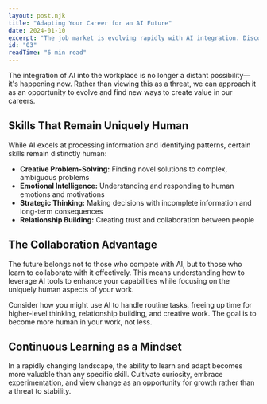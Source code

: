 ```yaml
---
layout: post.njk
title: "Adapting Your Career for an AI Future"
date: 2024-01-10
excerpt: "The job market is evolving rapidly with AI integration. Discover practical strategies for staying relevant and finding opportunities in this new landscape."
id: "03"
readTime: "6 min read"
---
```


The integration of AI into the workplace is no longer a distant possibility—it's happening now. Rather than viewing this as a threat, we can approach it as an opportunity to evolve and find new ways to create value in our careers.

## Skills That Remain Uniquely Human

While AI excels at processing information and identifying patterns, certain skills remain distinctly human:

- **Creative Problem-Solving:** Finding novel solutions to complex, ambiguous problems
- **Emotional Intelligence:** Understanding and responding to human emotions and motivations
- **Strategic Thinking:** Making decisions with incomplete information and long-term consequences
- **Relationship Building:** Creating trust and collaboration between people

## The Collaboration Advantage

The future belongs not to those who compete with AI, but to those who learn to collaborate with it effectively. This means understanding how to leverage AI tools to enhance your capabilities while focusing on the uniquely human aspects of your work.

Consider how you might use AI to handle routine tasks, freeing up time for higher-level thinking, relationship building, and creative work. The goal is to become more human in your work, not less.

## Continuous Learning as a Mindset

In a rapidly changing landscape, the ability to learn and adapt becomes more valuable than any specific skill. Cultivate curiosity, embrace experimentation, and view change as an opportunity for growth rather than a threat to stability.
